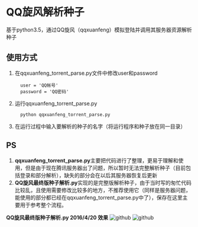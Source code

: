 # QQ旋风解析种子
 基于python3.5，通过QQ旋风（qqxuanfeng）模拟登陆并调用其服务器资源解析种子

## 使用方式
1. 在qqxuanfeng_torrent_parse.py文件中修改user和password

         user = 'QQ帐号'
         password = 'QQ密码'

2. 运行qqxuanfeng_torrent_parse.py

         python qqxuanfeng_torrent_parse.py

3. 在运行过程中输入要解析的种子的名字（将运行程序和种子放在同一目录）

## PS
1. **qqxuanfeng_torrent_parse.py**主要把代码进行了整理，更易于理解和使用，但是由于现在腾讯服务器出了问题，所以暂时无法完整解析种子（目前包括登录和部分解析），缺失的部分会在以后其服务器恢复后更新
2. **QQ旋风最终版种子解析.py**实现的是完整版解析种子，由于当时写的匆忙代码比较乱，且使用需要修改比较多的地方，不推荐使用它（同样是服务器问题，能使用的部分都已经在qqxuanfeng_torrent_parse.py中了），保存在这里主要用于参考整个流程。

**QQ旋风最终版种子解析.py 2016/4/20 效果**
![github](http://7xryau.com1.z0.glb.clouddn.com/github%E6%88%AA%E5%9B%BE%E4%B8%8A.png)
![github](http://7xryau.com1.z0.glb.clouddn.com/github%E6%88%AA%E5%9B%BE%E4%B8%8B.png)
